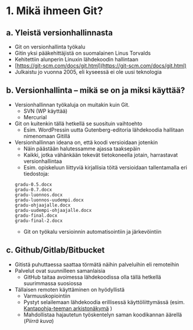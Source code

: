 # 1. Mikä ihmeen Git?
## a. Yleistä versionhallinnasta
* Git on versionhallinta työkalu
* Gitin yksi pääkehittäjistä on suomalainen Linus Torvalds
* Kehitettiin alunperin Linuxin lähdekoodin hallintaan
* [https://git-scm.com/docs/git.html](https://git-scm.com/docs/git.html)
* Julkaistu jo vuonna 2005, eli kyseessä ei ole uusi teknologia

## b. Versionhallinta – mikä se on ja miksi käyttää?
* Versionhallinnan työkaluja on muitakin kuin Git.
  * SVN (WP käyttää)
  * Mercurial
* Git on kuitenkin tällä hetkellä se suosituin vaihtoehto
  * Esim. WordPressin uutta Gutenberg-editoria lähdekoodia hallitaan nimenomaan Gitillä
* Versionhallinnan ideana on, että koodi versioidaan jotenkin
  * Näin päästään halutessamme ajassa taaksepäin
  * Kaikki, jotka vähänkään tekevät tietokoneella jotain, harrastavat versionhallintaa
  * Esim. opiskeluun liittyviä kirjallisia töitä versioidaan tallentamalla eri tiedostoja:
  ```
  gradu-0.5.docx
  gradu-0.7.docx
  gradu-luonnos.docx
  gradu-luonnos-uudempi.docx
  gradu-ohjaajalle.docx
  gradu-uudempi-ohjaajalle.docx
  gradu-final.docx
  gradu-final-2.docx
  ```
  * Git on työkalu versioinnin automatisointiin ja järkevöintiin

## c. Github/Gitlab/Bitbucket
* Gitistä puhuttaessa saattaa törmätä näihin palveluihin eli remoteihin
* Palvelut ovat suunnilleen samanlaisia
  * GitHub taitaa avoimessa lähdekoodissa olla tällä hetkellä suurimmassa suosiossa
* Tällaisen remoten käyttäminen on hyödyllistä
  * Varmuuskopiointiin
  * Pystyt selailemaan lähdekoodia erillisessä käyttöliittymässä (esim. [Kantapohja-teeman arkistonäkymä](https://github.com/valu-digital/kantapohja/blob/master/archive.php) )
  * Mahdollistaa hajautetun työskentelyn saman koodikannan äärellä (*Piirrä kuva*)
